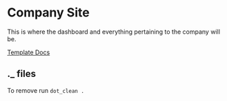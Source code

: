 # Company Site

This is where the dashboard and everything pertaining to the company will be.

[Template Docs](Black-Dashboard-Pro-React)

## ._ files

To remove run `dot_clean .`